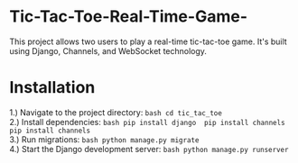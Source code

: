 # Tic-Tac-Toe-Real-Time-Game-
This project allows two users to play a real-time tic-tac-toe game. It's built using Django, Channels, and WebSocket technology.
# Installation
1.) Navigate to the project directory: ```bash cd tic_tac_toe  ```<br>
2.) Install dependencies:  ```bash pip install django 
                                  pip install channels
                                  pip install channels ```<br>
3.) Run migrations:   ```bash python manage.py migrate ```<br>
4.) Start the Django development server: ```bash python manage.py runserver ```
